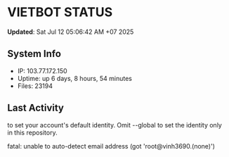 # VIETBOT STATUS
**Updated**: Sat Jul 12 05:06:42 AM +07 2025

## System Info
- IP: 103.77.172.150
- Uptime: up 6 days, 8 hours, 54 minutes
- Files: 23194

## Last Activity

to set your account's default identity.
Omit --global to set the identity only in this repository.

fatal: unable to auto-detect email address (got 'root@vinh3690.(none)')
